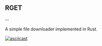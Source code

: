 ## RGET
--

A simple file downloader implemented in Rust.

[![asciicast](https://asciinema.org/a/T6b7gvl10SeKqkg3w8QErxCIt.png)](https://asciinema.org/a/T6b7gvl10SeKqkg3w8QErxCIt?speed=2&theme=solarized-dark)
